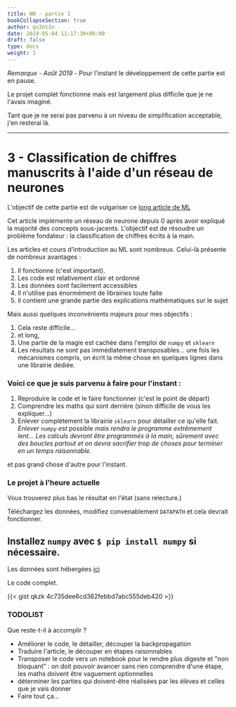 ```yaml
---
title: NN - partie 3
bookCollapseSection: true
author: qu3nt1n
date: 2019-05-04 11:17:30+00:00
draft: false
type: docs
weight: 1
---
```


_Remarque - Août 2019 -_ Pour l'instant le développement de cette partie est en pause.

Le projet complet fonctionne mais est largement plus difficile que je ne l'avais imaginé.

Tant que je ne serai pas parvenu à un niveau de simplification acceptable, j'en resterai là.

---

# 3 - Classification de chiffres manuscrits à l'aide d'un réseau de neurones

L'objectif de cette partie est de vulgariser ce [long article de ML](http://adventuresinmachinelearning.com/neural-networks-tutorial/)

Cet article implémente un réseau de neurone depuis 0 après avoir expliqué la majorité des concepts sous-jacents. L'objectif est de résoudre un problème fondateur : la classification de chiffres écrits à la main.

Les articles et cours d'introduction au ML sont nombreux. Celui-là présente de nombreux avantages :

1. Il fonctionne (c'est important).
2. Les code est relativement clair et ordonné
3. Les données sont facilement accessibles
4. Il n'utilise pas énormément de librairies toute faite
5. Il contient une grande partie des explications mathématiques sur le sujet

Mais aussi quelques inconvénients majeurs pour mes objectifs :

1. Cela reste difficile...
2. et long,
3. Une partie de la magie est cachée dans l'emploi de `numpy` et `sklearn`
4. Les résultats ne sont pas immédiatement transposables... une fois les mécanismes compris, on écrit la même chose en quelques lignes dans une librairie dédiée.

### Voici ce que je suis parvenu à faire pour l'instant :

1. Reproduire le code et le faire fonctionner (c'est le point de départ)
2. Comprendre les maths qui sont derrière (sinon difficile de vous les expliquer...)
3. Enlever complètement la librairie `sklearn` pour détailler ce qu'elle fait. _Enlever `numpy` est_ possible _mais rendra le programme extrêmement lent... Les calculs devront être programmés à la main, sûrement avec des boucles partout et on devra sacrifier trop de choses pour terminer en un temps raisonnable._

et pas grand chose d'autre pour l'instant.

### Le projet à l'heure actuelle

Vous trouverez plus bas le résultat en l'état (sans relecture.)

Téléchargez les données, modifiez convenablement `DATAPATH` et cela devrait fonctionner.

Installez `numpy` avec `$ pip install numpy` si nécessaire.
---

Les données sont hébergées [ici](https://archive.ics.uci.edu/ml/machine-learning-databases/optdigits/optdigits.tes)



Le code complet.

{{< gist qkzk 4c735dee6cd362febbd7abc555deb420 >}}


### TODOLIST

Que reste-t-il à accomplir ?

* Améliorer le code, le détailler, découper la backpropagation
* Traduire l'article, le découper en étapes raisonnables
* Transposer le code vers un notebook pour le rendre plus digeste et "non bloquant" : on doit pouvoir avancer sans rien comprendre d'une étape, les maths doivent être vaguement optionnelles
* déterminer les parties qui doivent-être réalisées par les élèves et celles que je vais donner
* Faire tout ça...
